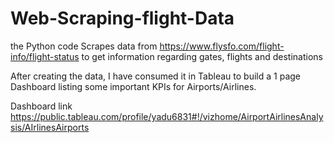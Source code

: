 # Web-Scraping-flight-Data

the Python code Scrapes data from https://www.flysfo.com/flight-info/flight-status
to get information regarding gates, flights and destinations

After creating the data, I have consumed it in Tableau to build a 1 page Dashboard listing some important KPIs for Airports/Airlines.


Dashboard link
https://public.tableau.com/profile/yadu6831#!/vizhome/AirportAirlinesAnalysis/AIrlinesAirports
